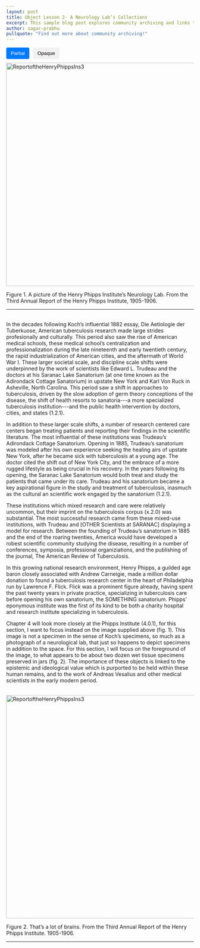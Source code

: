 ```yaml
---
layout: post
title: Object Lesson 2- A Neurology Lab’s Collections
excerpt: This sample blog post explores community archiving and links to a few example community-archive sites
author: sagar-prabhu
pullquote: "Find out more about community archiving!"
---
```


<style>
    .popup {
        display: none;
        position: absolute;
        background-color: white;
        color: black;
        padding: 5px;
        border-radius: 5px;
        border-color: black;
        border-style: solid; 
        border-width: 1px; /* Added border-width */
        z-index: 9999;
        max-width: 220px; /* Set the maximum width for the popup */
        font-size: 15px; /* Added text size */
        font-style: oblique; /* Added text style */
    }

    /* Style for the word "influential" when hovered */
    #word-tooltip:hover {
        text-decoration: underline;
        color: blue; /* Change the color to your preferred hover color */
    }

    .opaque-lines {
        opacity: 1; /* Set initial opacity for partial view */
    }

    .toggle-buttons {
        display: flex;
        gap: 10px;
        margin-bottom: 10px;
    }
    .toggle-button {
        padding: 8px 12px;
        background-color: #f1f1f1;
        border: none;
        border-radius: 4px;
        cursor: pointer;
    }
    .toggle-button.active {
        background-color: #007bff; /* Change to your preferred active button color */
        color: white;
    }

</style>

<div class="toggle-buttons">
<button class="toggle-button active" onclick="toggleOpacity('partial')">Partial</button>
<button class="toggle-button" onclick="toggleOpacity('opaque')">Opaque</button>
</div>

<img id="HenryReport" src="{{ site.baseurl }}/assets/img/ReportoftheHenryPhippsIns3_1905-1906158.jpg" alt="ReportoftheHenryPhippsIns3" width="1200" height="600">


Figure 1. A picture of the Henry Phipps Institute’s Neurology Lab. From the Third Annual Report of the Henry Phipps Institute,
1905-1906.
<hr>
<br>
In the decades following Koch’s <span id="word-tooltip">influential</span> 1882 essay, Die Aetiologie der Tuberkuose, American tuberculosis research made large strides profesionally and culturally. This period also saw the rise of American medical schools, these medical school’s centralization and professionalization during the late nineteenth and early twentieth century, the rapid industrialization of American cities, and the aftermath of World War I. These larger societal scale, and discipline scale shifts were underpinned by the work of scientists like <span class="opaque-lines">Edward L. Trudeau and the <span class="partial-lines">doctors at his Saranac Lake Sanatorium</span> (at one time known as the Adirondack Cottage Sanatorium) in upstate New York and Karl Von Ruck in Asheville, North Carolina.</span> This period saw a shift in approaches to tuberculosis, driven by the slow adoption of germ theory conceptions of the disease, the shift of health resorts to sanatoria---a more specialized tuberculosis institution---and the public health intervention by doctors, cities, and states (1.2.1).

In addition to these larger scale shifts, a number of research centered care centers began treating patients and reporting their findings in the scientific literature. The most influential of these institutions was Trudeau’s Adirondack Cottage Sanatorium. Opening in 1885, Trudeau’s sanatorium was modeled after his own experience seeking the healing airs of upstate New York, after he became sick with tuberculosis at a young age. The doctor cited the shift out of New York City, and the embrace of a more rugged lifestyle as being crucial in his recovery. In the years following its opening, the Saranac Lake Sanatorium would both treat and study the patients that came under its care. Trudeau and his sanatorium became a key aspirational figure in the study and treatment of tuberculosis, inasmuch as the cultural an scientific work engaged by the sanatorium (1.2.1).

These institutions which mixed research and care were relatively uncommon, but their imprint on the tuberculosis corpus (x.2.0) was substantial. The most successful research came from these mixed-use institutions, with Trudeau and [OTHER Scientists at SARANAC] displaying a model for research. Between the founding of Trudeau’s sanatorium in 1885 and the end of the roaring twenties, America would have developed a robest scientific community studying the disease, resulting in a number of conferences, symposia, professional organiziations, and the publishing of the journal, The American Review of Tuberculosis.

In this growing national research environment, Henry Phipps, a guilded age baron closely associated with Andrew Carneigie, made a million dollar donation to found a tuberculosis research center in the heart of Philadelphia run by Lawrence F. Flick. Flick was a prominent figure already, having spent the past twenty years in private practice, specializing in tuberculosis care before opening his own sanatorium, the SOMETHING sanatorium. Phipps’ eponymous institute was the first of its kind to be both a charity hospital and research institute specializing in tuberculosis.

Chapter 4 will look more closely at the Phipps Institute (4.0.1), for this section, I want to focus instead on the image supplied above (fig. 1). This image is not a specimen in the sense of Koch’s specimens, so much as a photograph of a neurological lab, that just so happens to depict specimens in addition to the space. For this section, I will focus on the foreground of the image, to what appears to be about two dozen wet tissue specimens preserved in jars (fig. 2). The importance of these objects is linked to the epistemic and ideological value which is purported to be held within these human remains, and to the work of Andreas Vesalius and other medical scientists in the early modern period.

<br>
<img src="{{ site.baseurl }}/assets/img/ReportoftheHenryPhippsIns3_1905-1906158_Resize.jpg" alt="ReportoftheHenryPhippsIns3" width="1200" height="600">

Figure 2. That’s a lot of brains. From the Third Annual Report of the Henry Phipps Institute. 1905-1906.
<hr>

<script>
    const wordTooltip = document.getElementById("word-tooltip");
    const popup = document.createElement("div");
    popup.classList.add("popup");
    popup.innerText = "Influential, here, refers to having the power to shape or affect significant change or outcomes.";

    wordTooltip.addEventListener("mouseover", () => {
        document.body.appendChild(popup);
        const rect = wordTooltip.getBoundingClientRect();
        popup.style.top = `${rect.top - popup.clientHeight + 580}px`; // Adjust positioning to display above the word
        popup.style.left = `${rect.left}px`;
        popup.style.display = "block";
    });

    wordTooltip.addEventListener("mouseout", () => {
        popup.style.display = "none";
        popup.remove();
    });

    function toggleOpacity(mode) {
        const partialLines = document.querySelectorAll('.partial-lines');
        const opaqueLines = document.querySelectorAll('.opaque-lines');
        const HenryReport = document.getElementById('HenryReport');

        if (mode === 'partial') {
            // Toggle partial lines
            partialLines.forEach(line => {
                line.style.opacity = (line.style.opacity === '1') ? '0.5' : '1';
                if(line.style.opacity === '0.5'){
                    line.style.backgroundColor = '#000000'
                }
            });
            // Ensure opaque lines are fully visible
            opaqueLines.forEach(line => {
                line.style.opacity = '1';
            });

            HenryReport.src = "{{ site.baseurl }}/assets/img/ReportoftheHenryPhippsIns3_1905-1906158_Partial.png";
            
        } else if (mode === 'opaque') {
            // Toggle opaque lines
            opaqueLines.forEach(line => {
                line.style.opacity = (line.style.opacity === '1') ? '0.5' : '1';
                if(line.style.opacity === '0.5'){
                    line.style.backgroundColor = '#000000'
                }
            });
            // Ensure partial lines are fully visible
            partialLines.forEach(line => {
                line.style.opacity = '1';
            });
        }
    }

</script>

